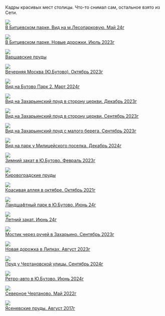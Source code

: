 Кадры красивых мест столицы. Что-то снимал сам, остальное взято из Сети.

![](В%20Битцевском%20парке.%20Вид%20на%20м.Лесопарковую.%20Май%2024г.jpg)  
[В Битцевском парке. Вид на м.Лесопарковую. Май 24г](В%20Битцевском%20парке.%20Вид%20на%20м.Лесопарковую.%20Май%2024г.jpg)

![](В%20Битцевском%20парке.%20Новые%20дорожки.%20Июль%202023г.jpg)  
[В Битцевском парке. Новые дорожки. Июль 2023г](В%20Битцевском%20парке.%20Новые%20дорожки.%20Июль%202023г.jpg)

![](Варшавские%20пруды.jpg)  
[Варшавские пруды](Варшавские%20пруды.jpg)

![](Вечерняя%20Москва%20(Ю.Бутово).%20Октябрь%202023г.jpg)  
[Вечерняя Москва (Ю.Бутово). Октябрь 2023г](Вечерняя%20Москва%20(Ю.Бутово).%20Октябрь%202023г.jpg)

![](Вид%20на%20Бутово%20Парк%202.%20Март%202024г.jpg)  
[Вид на Бутово Парк 2. Март 2024г](Вид%20на%20Бутово%20Парк%202.%20Март%202024г.jpg)

![](Вид%20на%20Захарьинский%20пруд%20в%20сторону%20церкви.%20Декабрь%202023г.jpg)  
[Вид на Захарьинский пруд в сторону церкви. Декабрь 2023г](Вид%20на%20Захарьинский%20пруд%20в%20сторону%20церкви.%20Декабрь%202023г.jpg)

![](Вид%20на%20Захарьинский%20пруд%20в%20сторону%20церкви.%20Сентябрь%202023г.jpg)  
[Вид на Захарьинский пруд в сторону церкви. Сентябрь 2023г](Вид%20на%20Захарьинский%20пруд%20в%20сторону%20церкви.%20Сентябрь%202023г.jpg)

![](Вид%20на%20Захарьинский%20пруд%20с%20малого%20берега.%20Сентябрь%202023г.jpg)  
[Вид на Захарьинский пруд с малого берега. Сентябрь 2023г](Вид%20на%20Захарьинский%20пруд%20с%20малого%20берега.%20Сентябрь%202023г.jpg)

![](Вид%20на%20парк%20у%20Милицейского%20поселка.%20Декабрь%202024г.jpg)  
[Вид на парк у Милицейского поселка. Декабрь 2024г](Вид%20на%20парк%20у%20Милицейского%20поселка.%20Декабрь%202024г.jpg)

![](Зимний%20закат%20в%20Ю.Бутово.%20Февраль%202023г.jpg)  
[Зимний закат в Ю.Бутово. Февраль 2023г](Зимний%20закат%20в%20Ю.Бутово.%20Февраль%202023г.jpg)

![](Кировоградские%20пруды.jpg)  
[Кировоградские пруды](Кировоградские%20пруды.jpg)

![](Красивая%20аллея%20в%20октябре.%20Октябрь%202021г.jpg)  
[Красивая аллея в октябре. Октябрь 2021г](Красивая%20аллея%20в%20октябре.%20Октябрь%202021г.jpg)

![](Ландшафтный%20парк%20в%20Ю.Бутово.%20Июнь%2024г.jpg)  
[Ландшафтный парк в Ю.Бутово. Июнь 24г](Ландшафтный%20парк%20в%20Ю.Бутово.%20Июнь%2024г.jpg)

![](Летний%20закат.%20Июнь%2024г.jpg)  
[Летний закат. Июнь 24г](Летний%20закат.%20Июнь%2024г.jpg)

![](Мостик%20через%20ручей%20в%20Захарьино.%20Сентябрь%202023г.jpg)  
[Мостик через ручей в Захарьино. Сентябрь 2023г](Мостик%20через%20ручей%20в%20Захарьино.%20Сентябрь%202023г.jpg)

![](Новая%20дорожка%20в%20Липках.%20Август%202023г.jpg)  
[Новая дорожка в Липках. Август 2023г](Новая%20дорожка%20в%20Липках.%20Август%202023г.jpg)

![](Пруд%20у%20Чертановской%20улицы.%20Сентябрь%202024г.jpg)  
[Пруд у Чертановской улицы. Сентябрь 2024г](Пруд%20у%20Чертановской%20улицы.%20Сентябрь%202024г.jpg)

![](Ретро-авто%20в%20Ю.Бутово.%20Июнь%202024г.jpg)  
[Ретро-авто в Ю.Бутово. Июнь 2024г](Ретро-авто%20в%20Ю.Бутово.%20Июнь%202024г.jpg)

![](Северное%20Чертаново.%20Май%202022г.jpg)  
[Северное Чертаново. Май 2022г](Северное%20Чертаново.%20Май%202022г.jpg)

![](Ясеневские%20пруды.%20Август%202017г.jpg)  
[Ясеневские пруды. Август 2017г](Ясеневские%20пруды.%20Август%202017г.jpg)
